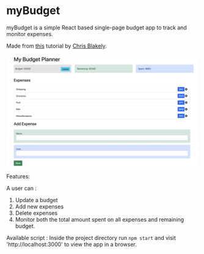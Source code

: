 # myBudget

myBudget is a simple React based single-page budget app to track and monitor expenses. 

Made from [this](https://www.youtube.com/watch?v=aeYxBd1it7I) tutorial by [Chris Blakely](https://www.youtube.com/channel/UC-Zcse8tC53G34Uo4kzLeAg). 

!['myBudget'](https://github.com/akshathakulkarni/React_budget_app/blob/main/docs/myBudget.png?raw=true)

Features: 

A user can : 
1. Update a budget
2. Add new expenses
3. Delete expenses
4. Monitor both the total amount spent on all expenses and remaining budget. 

Available script :
Inside the project directory run `npm start` and visit 'http://localhost:3000' to view the app in a browser.
